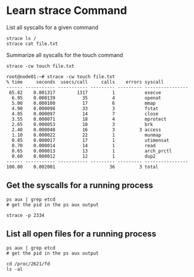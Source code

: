 # Learn strace Command

List all syscalls for a given command
```
strace ls /
strace cat file.txt
```


Summarize all syscalls for the touch command
```
strace -cw touch file.txt
```


```
root@node01:~# strace -cw touch file.txt
% time     seconds  usecs/call     calls    errors syscall
------ ----------- ----------- --------- --------- ----------------
 65.82    0.001317        1317         1           execve
  6.95    0.000139          35         4           openat
  5.00    0.000100          17         6           mmap
  4.90    0.000098          33         3           fstat
  4.85    0.000097          14         7           close
  3.55    0.000071          18         4           mprotect
  2.65    0.000053          18         3           brk
  2.40    0.000048          16         3         3 access
  1.10    0.000022          22         1           munmap
  0.85    0.000017          17         1           utimensat
  0.70    0.000014          14         1           read
  0.65    0.000013          13         1           arch_prctl
  0.60    0.000012          12         1           dup2
------ ----------- ----------- --------- --------- ----------------
100.00    0.002001                    36         3 total
```


## Get the syscalls for a running process

```
ps aux | grep etcd
# get the pid in the ps aux output

strace -p 2334
```


## List all open files for a running process

```
ps aux | grep etcd
# get the pid in the ps aux output

cd /proc/2621/fd
ls -al
```
